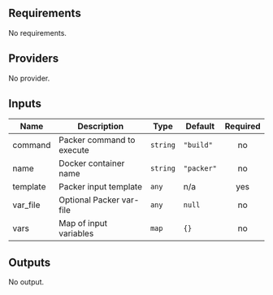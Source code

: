 ## Requirements

No requirements.

## Providers

No provider.

## Inputs

| Name | Description | Type | Default | Required |
|------|-------------|------|---------|:--------:|
| command | Packer command to execute | `string` | `"build"` | no |
| name | Docker container name | `string` | `"packer"` | no |
| template | Packer input template | `any` | n/a | yes |
| var\_file | Optional Packer var-file | `any` | `null` | no |
| vars | Map of input variables | `map` | `{}` | no |

## Outputs

No output.

